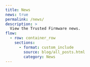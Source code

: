 ```yaml
---
title: News
news: true
permalink: /news/
description: >
  View the Trusted Firmware news.
flow:
  - row: container_row
    sections:
      - format: custom_include
        source: blog/all_posts.html
        category: News
---
```

